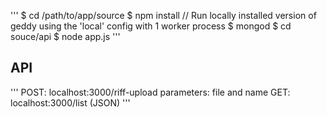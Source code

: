 '''
$ cd /path/to/app/source
$ npm install
// Run locally installed version of geddy using the 'local' config with 1 worker process
$ mongod
$ cd souce/api
$ node app.js
'''

## API
'''
POST: localhost:3000/riff-upload
parameters: file and name
GET: localhost:3000/list (JSON)
'''
